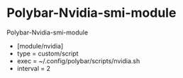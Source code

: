# Polybar-Nvidia-smi-module
Polybar-Nvidia-smi-module

- [module/nvidia]
- type = custom/script
- exec = ~/.config/polybar/scripts/nvidia.sh
- interval = 2
